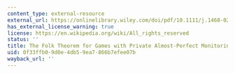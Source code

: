 ```yaml
---
content_type: external-resource
external_url: https://onlinelibrary.wiley.com/doi/pdf/10.1111/j.1468-0262.2006.00717.x?casa_token=b9owaULXYWwAAAAA%3AwSmRyk2bqFTvPn4BHeU_j3oZDVBVt7fINNIlRVcCKYky2EZC90qIkarweQi-iLqUNOXEphsVfRRQi4l9
has_external_license_warning: true
license: https://en.wikipedia.org/wiki/All_rights_reserved
status: ''
title: The Folk Theorem for Games with Private Almost-Perfect Monitoring
uid: 0f33ffb0-9d0e-4db5-9ea7-866b7efee07b
wayback_url: ''
---
```

